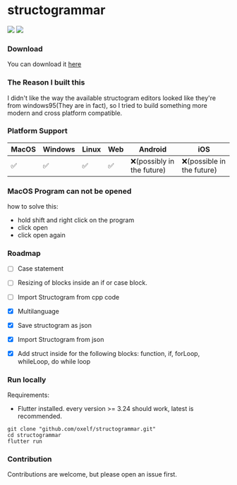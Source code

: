 # structogrammar

![](https://tokei.rs/b1/github/oxelf/structogrammar) ![](https://tokei.rs/b1/github/oxelf/structogrammar?category=files)

### Download
You can download it [here](https://github.com/oxelf/structogrammar/releases)

### The Reason I built this
I didn't like the way the available structogram
editors looked like they're from windows95(They are in fact),
so I tried to build something more modern and cross platform compatible.

### Platform Support
| MacOS | Windows | Linux  | Web | Android                   | iOS                       |
|-------|--------|--------|----|---------------------------|---------------------------|
| ✅     | ✅      | ✅      | ✅      | ❌(possibly in the future) | ❌(possible in the future) |

### MacOS Program can not be opened
how to solve this:
- hold shift and right click on the program
- click open
- click open again

### Roadmap
- [ ] Case statement
- [ ] Resizing of blocks inside an if or case block.
- [ ] Import Structogram from cpp code
- [x] Multilanguage
- [x] Save structogram as json
- [x] Import Structogram from json
- [x] Add struct inside for the following blocks: function, if, forLoop, whileLoop, do while loop


### Run locally
Requirements:
- Flutter installed. every version >= 3.24 should work, latest is recommended.

```shell
git clone "github.com/oxelf/structogrammar.git"
cd structogrammar
flutter run
```

### Contribution
Contributions are welcome, but please open an issue first.

